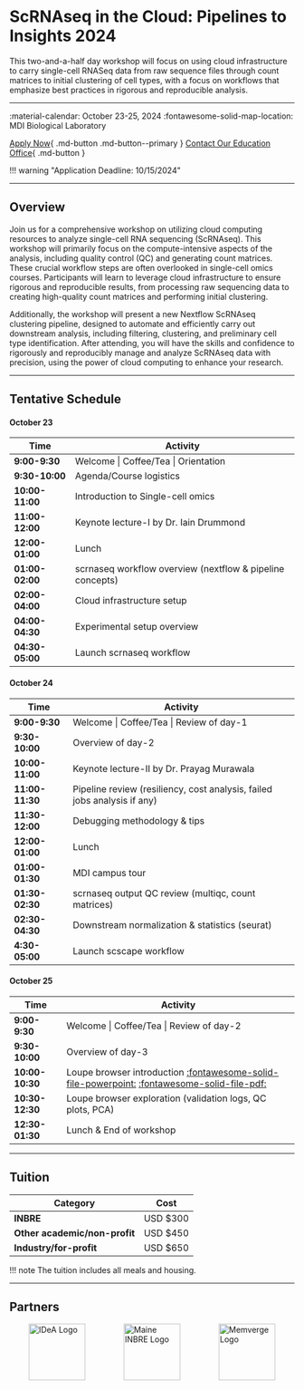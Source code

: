 # ScRNAseq in the Cloud: Pipelines to Insights 2024

This two-and-a-half day workshop will focus on using cloud infrastructure to carry single-cell RNASeq data from raw sequence files through count matrices to initial clustering of cell types, with a focus on workflows that emphasize best practices in rigorous and reproducible analysis.

---

<div class="grid cards" markdown>
 :material-calendar: October 23-25, 2024          
 :fontawesome-solid-map-location: MDI Biological Laboratory 
</div>

[Apply Now](https://labcentral.mdibl.org/programs/view/660){ .md-button .md-button--primary }
[Contact Our Education Office](https://mdibl.org/education/contact-education/){ .md-button }

!!! warning "Application Deadline: 10/15/2024"

---

## Overview

Join us for a comprehensive workshop on utilizing cloud computing resources to analyze single-cell RNA sequencing (ScRNAseq). This workshop will primarily focus on the compute-intensive aspects of the analysis, including quality control (QC) and generating count matrices. These crucial workflow steps are often overlooked in single-cell omics courses. Participants will learn to leverage cloud infrastructure to ensure rigorous and reproducible results, from processing raw sequencing data to creating high-quality count matrices and performing initial clustering.

Additionally, the workshop will present a new Nextflow ScRNAseq clustering pipeline, designed to automate and efficiently carry out downstream analysis, including filtering, clustering, and preliminary cell type identification. After attending, you will have the skills and confidence to rigorously and reproducibly manage and analyze ScRNAseq data with precision, using the power of cloud computing to enhance your research.

---

## Tentative Schedule 

#### **October 23**

| Time        | Activity                                                |
|-------------|---------------------------------------------------------|
| **9:00-9:30**   | Welcome \| Coffee/Tea \| Orientation                    |
| **9:30-10:00**  | Agenda/Course logistics                                 |
| **10:00-11:00** | Introduction to Single-cell omics                       |
| **11:00-12:00** | Keynote lecture-I by Dr. Iain Drummond                  |
| **12:00-01:00** | Lunch                                                   |
| **01:00-02:00** | scrnaseq workflow overview (nextflow & pipeline concepts)|
| **02:00-04:00** | Cloud infrastructure setup                              |
| **04:00-04:30** | Experimental setup overview                             |
| **04:30-05:00** | Launch scrnaseq workflow                                |

#### **October 24**

| Time        | Activity                                                |
|-------------|---------------------------------------------------------|
| **9:00-9:30**   | Welcome \| Coffee/Tea \| Review of day-1                |
| **9:30-10:00**  | Overview of day-2                                       |
| **10:00-11:00** | Keynote lecture-II by Dr. Prayag Murawala               |
| **11:00-11:30** | Pipeline review (resiliency, cost analysis, failed jobs analysis if any)  |
| **11:30-12:00** | Debugging methodology & tips                            |
| **12:00-01:00** | Lunch                                                   |
| **01:00-01:30** | MDI campus tour                                         |
| **01:30-02:30** | scrnaseq output QC review (multiqc, count matrices)     |
| **02:30-04:30** | Downstream normalization & statistics (seurat)          |
| **4:30-05:00**  | Launch scscape workflow                                 |

#### **October 25**

| Time        | Activity                                                |
|-------------|---------------------------------------------------------|
| **9:00-9:30**   | Welcome \| Coffee/Tea \| Review of day-2                |
| **9:30-10:00**  | Overview of day-3                                       |
| **10:00-10:30** | Loupe browser introduction [:fontawesome-solid-file-powerpoint:](presentations/loupeBroswerIntroduction.pptx)  [:fontawesome-solid-file-pdf:](presentations/loupeBroswerIntroduction.pdf)                            |
| **10:30-12:30** | Loupe browser exploration (validation logs, QC plots, PCA)|
| **12:30-01:30** | Lunch & End of workshop                                 |



---

## Tuition

| Category                    | Cost       |
|-----------------------------|------------|
| **INBRE**                   | USD $300   |
| **Other academic/non-profit** | USD $450 |
| **Industry/for-profit**     | USD $650   |

!!! note
    The tuition includes all meals and housing.

---

## Partners

<div style="display: flex; justify-content: space-around;">
  <img src="https://mdibl.org/wp-content/uploads/2024/07/IDeA-logo-300x252-1.jpg" alt="IDeA Logo" style="height: 100px" loading="lazy"/>
  <img src="https://mdibl.org/wp-content/uploads/2021/08/INBRE_logo.jpg" alt="Maine INBRE Logo" style="height: 100px" loading="lazy"/>
  <img src="https://mdibl.org/wp-content/uploads/2024/02/MemVerge-Logo-03052023.png" alt="Memverge Logo" style="height: 100px" loading="lazy"/>
</div>